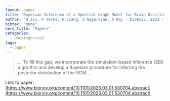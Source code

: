 ```yaml
---
layout: paper
title: "Bayesian Inference of a Spectral Graph Model for Brain Oscillations"
author: "H Jin, P Verma, F Jiang, S Nagarajan, A Raj - bioRxiv, 2023 - biorxiv.org"
bibtex: "None"
hero_title: "Papers"
categories:
  - Uncategorized
tags:
  - paper
---
```

>… To fill this gap, we incorporate the simulation-based inference (SBI) algorithm and develop a Bayesian procedure for inferring the posterior distribution of the SGM …

Link to paper: [https://www.biorxiv.org/content/10.1101/2023.03.01.530704.abstract](https://www.biorxiv.org/content/10.1101/2023.03.01.530704.abstract)




